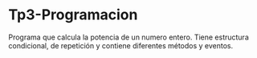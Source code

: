# Tp3-Programacion
Programa que calcula la potencia de un numero entero. Tiene estructura condicional, de repetición y contiene diferentes métodos y eventos.
